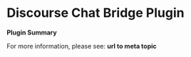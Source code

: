 # **Discourse Chat Bridge** Plugin

**Plugin Summary**

For more information, please see: **url to meta topic**

